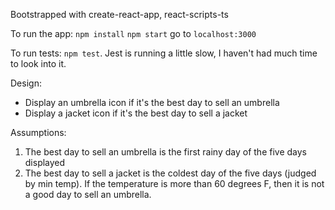Bootstrapped with create-react-app, react-scripts-ts

To run the app:
`npm install`
`npm start`
go to `localhost:3000`

To run tests:
`npm test`.
Jest is running a little slow, I haven't had much time to look into it.

Design:
- Display an umbrella icon if it's the best day to sell an umbrella
- Display a jacket icon if it's the best day to sell a jacket

Assumptions:
1. The best day to sell an umbrella is the first rainy day of the five days displayed
2. The best day to sell a jacket is the coldest day of the five days (judged by min temp). If the temperature is more than 60 degrees F, then it is not a good day to sell an umbrella.
